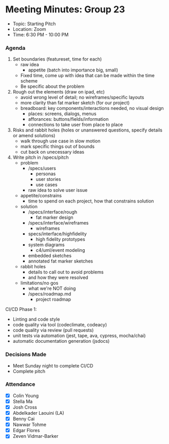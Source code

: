 # Meeting Minutes: Group 23

- Topic: Starting Pitch
- Location: Zoom
- Time: 6:30 PM - 10:00 PM

### Agenda

1. Set boundaries (featureset, time for each)
   - raw idea
     - appetite (batch into importance big, small)
   - Fixed time, come up with idea that can be made within the time scheme
   - Be specific about the problem
2. Rough out the elements (draw on ipad, etc)
   - avoid wrong level of detail; no wireframes/specific layouts
   - more clarity than fat marker sketch (for our project)
   - breadboard: key components/interactions needed, no visual design
     - places: screens, dialogs, menus
     - afforances: buttons/fields/information
     - connections to take user from place to place
3. Risks and rabbit holes (holes or unanswered questions, specify details or amend solutions)
   - walk through use case in slow motion
   - mark specific things out of bounds
   - cut back on unecessary ideas
4. Write pitch in /specs/pitch
   - problem
     - /specs/users
       - personas
       - user stories
       - use cases
     - raw idea to solve user issue
   - appetite/constrains
     - time to spend on each project, how that constrains solution
   - solution
     - /specs/interface/rough
       - fat marker design
     - /specs/interface/wireframes
       - wireframes
     - specs/interface/highfidelity
       - high fidelity prototypes
     - system diagrams
       - c4/uml/event modeling
     - embedded sketches
     - annotated fat marker sketches
   - rabbit holes
     - details to call out to avoid problems
     - and how they were resolved
   - limitations/no gos
     - what we're NOT doing
     - /specs/roadmap.md
       - project roadmap

CI/CD Phase 1:

- Linting and code style
- code quality via tool (codeclimate, codeacy)
- code quality via review (pull requests)
- unit tests via automation (jest, tape, ava, cypress, mocha/chai)
- automatic documentation generation (jsdocs)

### Decisions Made

- Meet Sunday night to complete CI/CD
- Complete pitch

### Attendance

- [x] Colin Young
- [x] Stella Ma
- [x] Josh Cross
- [x] Abdelkader Laouini (LA)
- [x] Benny Cai
- [x] Nawwar Tohme
- [x] Edgar Flores
- [x] Zeven Vidmar-Barker
